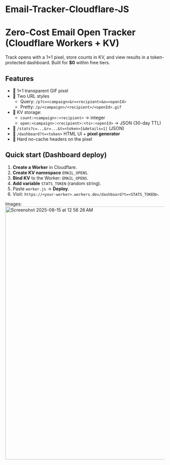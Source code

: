 # Email-Tracker-Cloudflare-JS
# Zero-Cost Email Open Tracker (Cloudflare Workers + KV)

Track opens with a 1×1 pixel, store counts in KV, and view results in a token-protected dashboard.
Built for **$0** within free tiers.


## Features
- 🔹 1×1 transparent GIF pixel
- 🔹 Two URL styles
  - Query: `/p?c=<campaign>&r=<recipient>&o=<openId>`
  - Pretty: `/p/<campaign>/<recipient>/<openId>.gif`
- 🔹 KV storage:
  - `count:<campaign>:<recipient>` → integer
  - `open:<campaign>:<recipient>:<ts>:<openId>` → JSON (30-day TTL)
- 🔹 `/stats?c=...&r=...&t=<token>[&details=1]` (JSON)
- 🔹 `/dashboard?t=<token>` HTML UI + **pixel generator**
- 🔹 Hard no-cache headers on the pixel

## Quick start (Dashboard deploy)
1. **Create a Worker** in Cloudflare.
2. **Create KV namespace** `EMAIL_OPENS`.
3. **Bind KV** to the Worker: `EMAIL_OPENS`.
4. **Add variable** `STATS_TOKEN` (random string).
5. Paste `worker.js` → **Deploy**.
6. Visit: `https://<your-worker>.workers.dev/dashboard?t=<STATS_TOKEN>`.

Images:
<img width="1280" height="800" alt="Screenshot 2025-08-15 at 12 56 26 AM" src="https://github.com/user-attachments/assets/32b36622-15f5-4a41-9d6f-f17373bdf107" />
